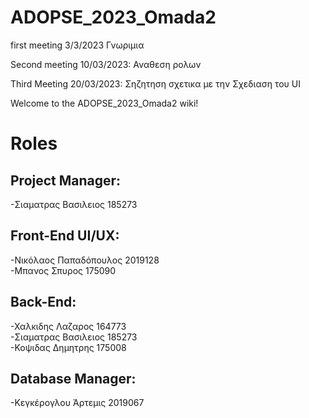 # ADOPSE_2023_Omada2

first meeting 3/3/2023 Γνωριμια

Second meeting 10/03/2023: Αναθεση ρολων

Third Meeting 20/03/2023: Σηζητηση σχετικα με την Σχεδιαση του UI

Welcome to the ADOPSE_2023_Omada2 wiki!

# Roles
## Project Manager:
-Σιαματρας Βασιλειος 185273<br>

## Front-End UI/UX:
-Νικόλαος Παπαδόπουλος 2019128<br>
-Μπανος Σπυρος 175090

## Back-End:
-Χαλκιδης Λαζαρος 164773<br>
-Σιαματρας Βασιλειος 185273<br>
-Κοψιδας Δημητρης 175008<br>

## Database Manager:
-Κεγκέρογλου Άρτεμις 2019067
